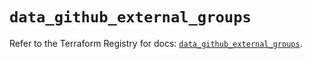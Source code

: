 # `data_github_external_groups`

Refer to the Terraform Registry for docs: [`data_github_external_groups`](https://registry.terraform.io/providers/integrations/github/6.4.0/docs/data-sources/external_groups).
